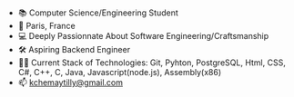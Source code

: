 - 📚 Computer Science/Engineering Student
- 📍 Paris, France 
- 💻 Deeply Passionnate About Software Engineering/Craftsmanship
- 🛠️ Aspiring Backend Engineer
- 👨‍💻 Current Stack of Technologies: Git, Pyhton, PostgreSQL, Html, CSS, C#, C++, C, Java, Javascript(node.js), Assembly(x86)
- 📫 kchemaytilly@gmail.com
<!---
Karimchmtz/Karimchmtz is a ✨ special ✨ repository because its `README.md` (this file) appears on your GitHub profile.
You can click the Preview link to take a look at your changes.
--->
